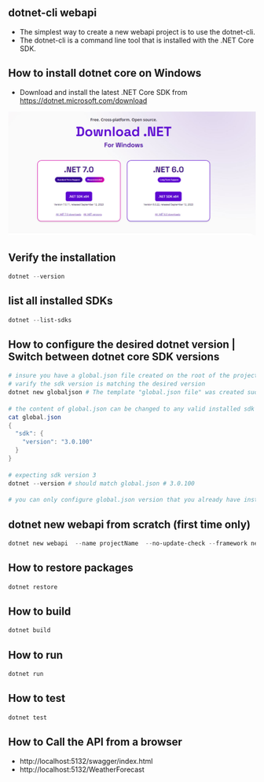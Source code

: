 ## dotnet-cli webapi 

- The simplest way to create a new webapi project is to use the dotnet-cli. 
- The dotnet-cli is a command line tool that is installed with the .NET Core SDK.



## How to install dotnet core on Windows
- Download and install the latest .NET Core SDK from https://dotnet.microsoft.com/download

![](dotnet-sdk.jpg)



## Verify the installation

```powershell
dotnet --version
```

## list all installed SDKs
```powershell
dotnet --list-sdks
```

## How to configure the desired dotnet version | Switch between dotnet core SDK versions
```powershell 
# insure you have a global.json file created on the root of the project folder
# varify the sdk version is matching the desired version 
dotnet new globaljson # The template "global.json file" was created successfully.

# the content of global.json can be changed to any valid installed sdk
cat global.json 
{
  "sdk": {
    "version": "3.0.100"
  }
}

# expecting sdk version 3
dotnet --version # should match global.json # 3.0.100

# you can only configure global.json version that you already have installed
```









## dotnet new webapi from scratch (first time only)
```powershell	
dotnet new webapi  --name projectName  --no-update-check --framework net6.0  --no-restore  --no-https  --dry-run
```


## How to restore packages
```powershell   
dotnet restore
```

## How to build
```powershell
dotnet build
```

## How to run
```powershell
dotnet run
```

## How to test
```powershell   
dotnet test
```

## How to Call the API from a browser 
- http://localhost:5132/swagger/index.html 
- http://localhost:5132/WeatherForecast

